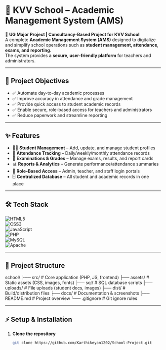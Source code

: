 # 🏫 KVV School – Academic Management System (AMS)

📌 **UG Major Project | Consultancy-Based Project for KVV School**  
A complete **Academic Management System (AMS)** designed to digitalize and simplify school operations such as **student management, attendance, exams, and reporting**.  
The system provides a **secure, user-friendly platform** for teachers and administrators.

---

## 🎯 Project Objectives
- ✅ Automate day-to-day academic processes  
- ✅ Improve accuracy in attendance and grade management  
- ✅ Provide quick access to student academic records  
- ✅ Enable secure, role-based access for teachers and administrators  
- ✅ Reduce paperwork and streamline reporting  

---

## ✨ Features
- 👩‍🎓 **Student Management** – Add, update, and manage student profiles  
- 📅 **Attendance Tracking** – Daily/weekly/monthly attendance records  
- 📝 **Examinations & Grades** – Manage exams, results, and report cards  
- 📊 **Reports & Analytics** – Generate performance/attendance summaries  
- 🔐 **Role-Based Access** – Admin, teacher, and staff login portals  
- 🗄️ **Centralized Database** – All student and academic records in one place  

---

## 🛠 Tech Stack
![HTML5](https://img.shields.io/badge/Frontend-HTML5-orange?logo=html5)  
![CSS3](https://img.shields.io/badge/Style-CSS3-blue?logo=css3)  
![JavaScript](https://img.shields.io/badge/Scripting-JavaScript-yellow?logo=javascript)  
![PHP](https://img.shields.io/badge/Backend-PHP-purple?logo=php)  
![MySQL](https://img.shields.io/badge/Database-MySQL-blue?logo=mysql)  
![Apache](https://img.shields.io/badge/Server-Apache-red?logo=apache)  

---

## 📂 Project Structure


school/
├── src/ # Core application (PHP, JS, frontend)
├── assets/ # Static assets (CSS, images, fonts)
├── sql/ # SQL database scripts
├── uploads/ # File uploads (student docs, images)
├── dist/ # Build/distribution files
├── docs/ # Documentation & screenshots
├── README.md # Project overview
└── .gitignore # Git ignore rules










---

## ⚡ Setup & Installation

1. **Clone the repository**
   ```bash
   git clone https://github.com/Karthikeyan1202/School-Project.git
